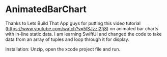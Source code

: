 # AnimatedBarChart

Thanks to Lets Build That App guys for putting this video tutorial (https://www.youtube.com/watch?v=5lSJzzI2fj8) on animated bar charts with in-line static data. 
I am learning SwiftUI and changed the code to take data from an array of tuples and loop through it for display.

Installation: Unzip, open the xcode project file and run. 
